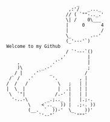 ```
                          _
                       ,:'/   _..._
                      // ( `""-.._.'
                      \| /    0\___
                      |     0      4
                      |            /
                      \_       .--'                                
                      (_'---'`)                                  Welcome to my Github
                      / `'---`()
                    ,'        |
    ,            .'`          |
    )\       _.-'             ;
   / |    .'`   _            /
 /` /   .'       '.        , |
/  /   /           \   ;   | |
|  \  |            |  .|   | |
 \  `"|           /.-' |   | |
  '-..-\       _.;.._  |   |.;-.
        \    <`.._  )) |  .;-. ))
        (__.  `  ))-'  \_    ))'
            `'--"`       `"""`
```

<!--
**michaelblayney/michaelblayney** is a ✨ _special_ ✨ repository because its `README.md` (this file) appears on your GitHub profile.

Here are some ideas to get you started:

- 🔭 I’m currently working on ...
- 🌱 I’m currently learning ...
- 👯 I’m looking to collaborate on ...
- 🤔 I’m looking for help with ...
- 💬 Ask me about ...
- 📫 How to reach me: ...
- 😄 Pronouns: ...
- ⚡ Fun fact: ...
-->
